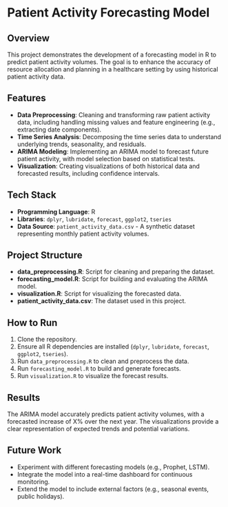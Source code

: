 # Patient Activity Forecasting Model

## Overview
This project demonstrates the development of a forecasting model in R to predict patient activity volumes. The goal is to enhance the accuracy of resource allocation and planning in a healthcare setting by using historical patient activity data.

## Features
- **Data Preprocessing**: Cleaning and transforming raw patient activity data, including handling missing values and feature engineering (e.g., extracting date components).
- **Time Series Analysis**: Decomposing the time series data to understand underlying trends, seasonality, and residuals.
- **ARIMA Modeling**: Implementing an ARIMA model to forecast future patient activity, with model selection based on statistical tests.
- **Visualization**: Creating visualizations of both historical data and forecasted results, including confidence intervals.

## Tech Stack
- **Programming Language**: R
- **Libraries**: `dplyr`, `lubridate`, `forecast`, `ggplot2`, `tseries`
- **Data Source**: `patient_activity_data.csv` - A synthetic dataset representing monthly patient activity volumes.

## Project Structure
- **data_preprocessing.R**: Script for cleaning and preparing the dataset.
- **forecasting_model.R**: Script for building and evaluating the ARIMA model.
- **visualization.R**: Script for visualizing the forecasted data.
- **patient_activity_data.csv**: The dataset used in this project.

## How to Run
1. Clone the repository.
2. Ensure all R dependencies are installed (`dplyr`, `lubridate`, `forecast`, `ggplot2`, `tseries`).
3. Run `data_preprocessing.R` to clean and preprocess the data.
4. Run `forecasting_model.R` to build and generate forecasts.
5. Run `visualization.R` to visualize the forecast results.

## Results
The ARIMA model accurately predicts patient activity volumes, with a forecasted increase of X% over the next year. The visualizations provide a clear representation of expected trends and potential variations.

## Future Work
- Experiment with different forecasting models (e.g., Prophet, LSTM).
- Integrate the model into a real-time dashboard for continuous monitoring.
- Extend the model to include external factors (e.g., seasonal events, public holidays).
